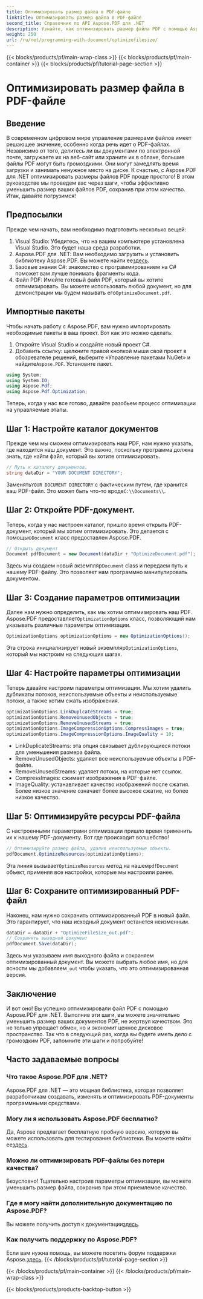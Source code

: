 ```yaml
---
title: Оптимизировать размер файла в PDF-файле
linktitle: Оптимизировать размер файла в PDF-файле
second_title: Справочник по API Aspose.PDF для .NET
description: Узнайте, как оптимизировать размер файла PDF с помощью Aspose.PDF для .NET с помощью этого пошагового руководства. Уменьшите размер файла без потери качества.
weight: 250
url: /ru/net/programming-with-document/optimizefilesize/
---
```


{{< blocks/products/pf/main-wrap-class >}}
{{< blocks/products/pf/main-container >}}
{{< blocks/products/pf/tutorial-page-section >}}

# Оптимизировать размер файла в PDF-файле

## Введение

В современном цифровом мире управление размерами файлов имеет решающее значение, особенно когда речь идет о PDF-файлах. Независимо от того, делитесь ли вы документами по электронной почте, загружаете их на веб-сайт или храните их в облаке, большие файлы PDF могут быть громоздкими. Они могут замедлять время загрузки и занимать ненужное место на диске. К счастью, с Aspose.PDF для .NET оптимизировать размеры файлов PDF проще простого! В этом руководстве мы проведем вас через шаги, чтобы эффективно уменьшить размер ваших файлов PDF, сохранив при этом качество. Итак, давайте погрузимся!

## Предпосылки

Прежде чем начать, вам необходимо подготовить несколько вещей:

1. Visual Studio: Убедитесь, что на вашем компьютере установлена Visual Studio. Это будет наша среда разработки.
2. Aspose.PDF для .NET: Вам необходимо загрузить и установить библиотеку Aspose.PDF. Вы можете найти ее[здесь](https://releases.aspose.com/pdf/net/).
3. Базовые знания C#: знакомство с программированием на C# поможет вам лучше понимать фрагменты кода.
4.  Файл PDF: Имейте готовый файл PDF, который вы хотите оптимизировать. Вы можете использовать любой документ, но для демонстрации мы будем называть его`OptimizeDocument.pdf`.

## Импортные пакеты

Чтобы начать работу с Aspose.PDF, вам нужно импортировать необходимые пакеты в ваш проект. Вот как это можно сделать:

1. Откройте Visual Studio и создайте новый проект C#.
2.  Добавить ссылку: щелкните правой кнопкой мыши свой проект в обозревателе решений, выберите «Управление пакетами NuGet» и найдите`Aspose.PDF`. Установите пакет.

```csharp
using System;
using System.IO;
using Aspose.Pdf;
using Aspose.Pdf.Optimization;
```

Теперь, когда у нас все готово, давайте разобьем процесс оптимизации на управляемые этапы.

## Шаг 1: Настройте каталог документов

Прежде чем мы сможем оптимизировать наш PDF, нам нужно указать, где находится наш документ. Это важно, поскольку программа должна знать, где найти файл, который вы хотите оптимизировать.

```csharp
// Путь к каталогу документов.
string dataDir = "YOUR DOCUMENT DIRECTORY";
```

 Заменять`YOUR DOCUMENT DIRECTORY` с фактическим путем, где хранится ваш PDF-файл. Это может быть что-то вроде`C:\\Documents\\`.

## Шаг 2: Откройте PDF-документ.

 Теперь, когда у нас настроен каталог, пришло время открыть PDF-документ, который мы хотим оптимизировать. Это делается с помощью`Document` класс предоставлен Aspose.PDF.

```csharp
// Открыть документ
Document pdfDocument = new Document(dataDir + "OptimizeDocument.pdf");
```

 Здесь мы создаем новый экземпляр`Document` class и передаем путь к нашему PDF-файлу. Это позволяет нам программно манипулировать документом.

## Шаг 3: Создание параметров оптимизации

 Далее нам нужно определить, как мы хотим оптимизировать наш PDF. Aspose.PDF предоставляет`OptimizationOptions` класс, позволяющий нам указывать различные параметры оптимизации.

```csharp
OptimizationOptions optimizationOptions = new OptimizationOptions();
```

 Эта строка инициализирует новый экземпляр`OptimizationOptions`, который мы настроим на следующих шагах.

## Шаг 4: Настройте параметры оптимизации

Теперь давайте настроим параметры оптимизации. Мы хотим удалить дубликаты потоков, неиспользуемые объекты и неиспользуемые потоки, а также хотим сжать изображения.

```csharp
optimizationOptions.LinkDuplcateStreams = true;
optimizationOptions.RemoveUnusedObjects = true;
optimizationOptions.RemoveUnusedStreams = true;
optimizationOptions.ImageCompressionOptions.CompressImages = true;
optimizationOptions.ImageCompressionOptions.ImageQuality = 10;
```

- LinkDuplicateStreams: эта опция связывает дублирующиеся потоки для уменьшения размера файла.
- RemoveUnusedObjects: удаляет все неиспользуемые объекты в PDF-файле.
- RemoveUnusedStreams: удаляет потоки, на которые нет ссылок.
- CompressImages: сжимает изображения в PDF-файле.
- ImageQuality: устанавливает качество изображений после сжатия. Более низкое значение означает более высокое сжатие, но более низкое качество.

## Шаг 5: Оптимизируйте ресурсы PDF-файла

С настроенными параметрами оптимизации пришло время применить их к нашему PDF-документу. Вот где происходит волшебство!

```csharp
// Оптимизируйте размер файла, удалив неиспользуемые объекты.
pdfDocument.OptimizeResources(optimizationOptions);
```

 Эта линия вызывает`OptimizeResources` метод на нашем`pdfDocument` объект, применяя все настройки, которые мы настроили ранее.

## Шаг 6: Сохраните оптимизированный PDF-файл

Наконец, нам нужно сохранить оптимизированный PDF в новый файл. Это гарантирует, что наш исходный документ останется неизменным.

```csharp
dataDir = dataDir + "OptimizeFileSize_out.pdf";
// Сохранить выходной документ
pdfDocument.Save(dataDir);
```

Здесь мы указываем имя выходного файла и сохраняем оптимизированный документ. Вы можете выбрать любое имя, но для ясности мы добавляем`_out` чтобы указать, что это оптимизированная версия.

## Заключение

И вот оно! Вы успешно оптимизировали файл PDF с помощью Aspose.PDF для .NET. Выполнив эти шаги, вы можете значительно уменьшить размер ваших документов PDF, не жертвуя качеством. Это не только упрощает обмен, но и экономит ценное дисковое пространство. Так что в следующий раз, когда вы будете иметь дело с громоздким PDF, запомните эти шаги и попробуйте!

## Часто задаваемые вопросы

### Что такое Aspose.PDF для .NET?
Aspose.PDF для .NET — это мощная библиотека, которая позволяет разработчикам создавать, изменять и оптимизировать PDF-документы программными средствами.

### Могу ли я использовать Aspose.PDF бесплатно?
 Да, Aspose предлагает бесплатную пробную версию, которую вы можете использовать для тестирования библиотеки. Вы можете найти ее[здесь](https://releases.aspose.com/).

### Можно ли оптимизировать PDF-файлы без потери качества?
Безусловно! Тщательно настроив параметры оптимизации, вы можете уменьшить размер файла, сохранив при этом приемлемое качество.

### Где я могу найти дополнительную документацию по Aspose.PDF?
 Вы можете получить доступ к документации[здесь](https://reference.aspose.com/pdf/net/).

### Как получить поддержку по Aspose.PDF?
 Если вам нужна помощь, вы можете посетить форум поддержки Aspose.[здесь](https://forum.aspose.com/c/pdf/10).
{{< /blocks/products/pf/tutorial-page-section >}}

{{< /blocks/products/pf/main-container >}}
{{< /blocks/products/pf/main-wrap-class >}}

{{< blocks/products/products-backtop-button >}}
